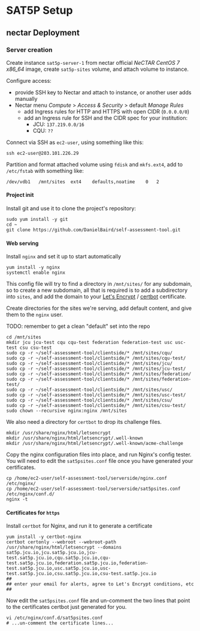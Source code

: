 SAT5P Setup
===========


nectar Deployment
-----------------

### Server creation

Create instance `sat5p-server-1` from nectar official *NeCTAR CentOS 7 x86_64* image, create `sat5p-sites` volume, and attach volume to instance.

Configure access:

* provide SSH key to Nectar and attach to instance, or another user adds manually
* Nectar menu *Compute* > *Access & Security* > default *Manage Rules*
    * add Ingress rules for HTTP and HTTPS with open CIDR (`0.0.0.0/0`)
    * add an Ingress rule for SSH and the CIDR spec for your institution:
        * JCU: `137.219.0.0/16`
        * CQU: `??`

Connect via SSH as `ec2-user`, using something like this:

```
ssh ec2-user@203.101.226.29
```

Partition and format attached volume using `fdisk` and `mkfs.ext4`, add to `/etc/fstab` with something like:

```
/dev/vdb1	/mnt/sites	ext4	defaults,noatime	0	2 
```

#### Project init

Install git and use it to clone the project's repository:

```
sudo yum install -y git
cd ~
git clone https://github.com/DanielBaird/self-assessment-tool.git
```


#### Web serving

Install `nginx` and set it up to start automatically

```
yum install -y nginx
systemctl enable nginx
```

This config file will try to find a directory in `/mnt/sites/` for any subdomain, so to create a new subdomain, all that is required is to add a subdirectory into `sites`, and add the domain to your [Let's Encrypt](https://letsencrypt.org) / [certbot](https://certbot.eff.org) certificate.

Create directories for the sites we're serving, add default content, and give them to the `nginx` user.

TODO: remember to get a clean "default" set into the repo

```
cd /mnt/sites
mkdir jcu jcu-test cqu cqu-test federation federation-test usc usc-test csu csu-test
sudo cp -r ~/self-assessment-tool/clientside/* /mnt/sites/cqu/
sudo cp -r ~/self-assessment-tool/clientside/* /mnt/sites/cqu-test/
sudo cp -r ~/self-assessment-tool/clientside/* /mnt/sites/jcu/
sudo cp -r ~/self-assessment-tool/clientside/* /mnt/sites/jcu-test/
sudo cp -r ~/self-assessment-tool/clientside/* /mnt/sites/federation/
sudo cp -r ~/self-assessment-tool/clientside/* /mnt/sites/federation-test/
sudo cp -r ~/self-assessment-tool/clientside/* /mnt/sites/usc/
sudo cp -r ~/self-assessment-tool/clientside/* /mnt/sites/usc-test/
sudo cp -r ~/self-assessment-tool/clientside/* /mnt/sites/csu/
sudo cp -r ~/self-assessment-tool/clientside/* /mnt/sites/csu-test/
sudo chown --recursive nginx:nginx /mnt/sites
```

We also need a directory for `certbot` to drop its challenge files.

```
mkdir /usr/share/nginx/html/letsencrypt
mkdir /usr/share/nginx/html/letsencrypt/.well-known
mkdir /usr/share/nginx/html/letsencrypt/.well-known/acme-challenge
```

Copy the nginx configuration files into place, and run Nginx's config tester.  You will need to edit the `sat5psites.conf` file once you have generated your certificates.

```
cp /home/ec2-user/self-assessment-tool/serverside/nginx.conf /etc/nginx/
cp /home/ec2-user/self-assessment-tool/serverside/sat5psites.conf /etc/nginx/conf.d/
nginx -t
```


#### Certificates for `https`

Install `certbot` for Nginx, and run it to generate a certificate

```
yum install -y certbot-nginx
certbot certonly --webroot --webroot-path /usr/share/nginx/html/letsencrypt --domains sat5p.jcu.io,jcu.sat5p.jcu.io,jcu-test.sat5p.jcu.io,cqu.sat5p.jcu.io,cqu-test.sat5p.jcu.io,federation.sat5p.jcu.io,federation-test.sat5p.jcu.io,usc.sat5p.jcu.io,usc-test.sat5p.jcu.io,csu.sat5p.jcu.io,csu-test.sat5p.jcu.io
##
## enter your email for alerts, agree to Let's Encrypt conditions, etc
##
```

Now edit the `sat5psites.conf` file and un-comment the two lines that point to the certificates certbot just generated for you.

```
vi /etc/nginx/conf.d/sat5psites.conf
# ...un-comment the certificate lines...
```











